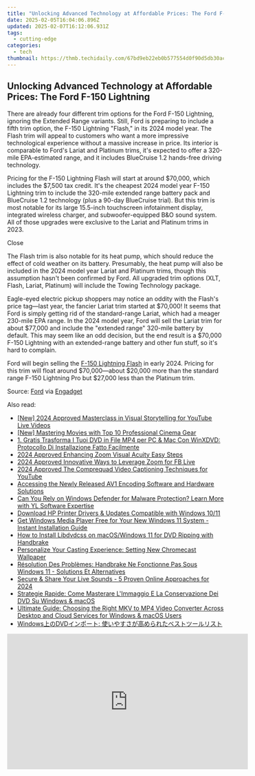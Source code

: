 ```yaml
---
title: "Unlocking Advanced Technology at Affordable Prices: The Ford F-150 Lightning"
date: 2025-02-05T16:04:06.896Z
updated: 2025-02-07T16:12:06.931Z
tags:
  - cutting-edge
categories:
  - tech
thumbnail: https://thmb.techidaily.com/67bd9eb22eb0b577554d0f90d5db30aca97e4f163bbbccbbc666c03d517f249c.jpg
---
```


## Unlocking Advanced Technology at Affordable Prices: The Ford F-150 Lightning

There are already four different trim options for the Ford F-150 Lightning, ignoring the Extended Range variants. Still, Ford is preparing to include a fifth trim option, the F-150 Lightning "Flash," in its 2024 model year. The Flash trim will appeal to customers who want a more impressive technological experience without a massive increase in price. Its interior is comparable to Ford's Lariat and Platinum trims, it's expected to offer a 320-mile EPA-estimated range, and it includes BlueCruise 1.2 hands-free driving technology.

 Pricing for the F-150 Lightning Flash will start at around $70,000, which includes the $7,500 tax credit. It's the cheapest 2024 model year F-150 Lightning trim to include the 320-mile extended range battery pack and BlueCruise 1.2 technology (plus a 90-day BlueCruise trial). But this trim is most notable for its large 15.5-inch touchscreen infotainment display, integrated wireless charger, and subwoofer-equipped B&O sound system. All of those upgrades were exclusive to the Lariat and Platinum trims in 2023.

Close 

 The Flash trim is also notable for its heat pump, which should reduce the effect of cold weather on its battery. Presumably, the heat pump will also be included in the 2024 model year Lariat and Platinum trims, though this assumption hasn't been confirmed by Ford. All upgraded trim options (XLT, Flash, Lariat, Platinum) will include the Towing Technology package.

 Eagle-eyed electric pickup shoppers may notice an oddity with the Flash's price tag—last year, the fancier Lariat trim started at $70,000! It seems that Ford is simply getting rid of the standard-range Lariat, which had a meager 230-mile EPA range. In the 2024 model year, Ford will sell the Lariat trim for about $77,000 and include the "extended range" 320-mile battery by default. This may seem like an odd decision, but the end result is a $70,000 F-150 Lightning with an extended-range battery and other fun stuff, so it's hard to complain.

 Ford will begin selling the [F-150 Lightning Flash](https://media.ford.com/content/fordmedia/fna/us/en/news/2023/10/03/introducing-the-f-150-lightning-flash--a-new-tech-forward-model-.html) in early 2024\. Pricing for this trim will float around $70,000—about $20,000 more than the standard range F-150 Lightning Pro but $27,000 less than the Platinum trim.

 Source: [Ford](https://media.ford.com/content/fordmedia/fna/us/en/news/2023/10/03/introducing-the-f-150-lightning-flash--a-new-tech-forward-model-.html) via [Engadget](https://www.engadget.com/fords-new-f-150-lightning-flash-has-a-320-mile-range-and-hands-free-highway-driving-123633483.html?src=rss)

<ins class="adsbygoogle"
     style="display:block"
     data-ad-format="autorelaxed"
     data-ad-client="ca-pub-7571918770474297"
     data-ad-slot="1223367746"></ins>

<ins class="adsbygoogle"
     style="display:block"
     data-ad-client="ca-pub-7571918770474297"
     data-ad-slot="8358498916"
     data-ad-format="auto"
     data-full-width-responsive="true"></ins>

<span class="atpl-alsoreadstyle">Also read:</span>
<div><ul>
<li><a href="https://youtube-webster.techidaily.com/024-approved-masterclass-in-visual-storytelling-for-youtube-live-videos/"><u>[New] 2024 Approved Masterclass in Visual Storytelling for YouTube Live Videos</u></a></li>
<li><a href="https://extra-support.techidaily.com/new-mastering-movies-with-top-10-professional-cinema-gear/"><u>[New] Mastering Movies with Top 10 Professional Cinema Gear</u></a></li>
<li><a href="https://techtrends.techidaily.com/1-gratis-trasforma-i-tuoi-dvd-in-file-mp4-per-pc-and-mac-con-winxdvd-protocollo-di-installazione-fatto-facilmente/"><u>1. Gratis Trasforma I Tuoi DVD in File MP4 per PC & Mac Con WinXDVD: Protocollo Di Installazione Fatto Facilmente</u></a></li>
<li><a href="https://vp-tips.techidaily.com/2024-approved-enhancing-zoom-visual-acuity-easy-steps/"><u>2024 Approved Enhancing Zoom Visual Acuity Easy Steps</u></a></li>
<li><a href="https://extra-guidance.techidaily.com/2024-approved-innovative-ways-to-leverage-zoom-for-fb-live/"><u>2024 Approved Innovative Ways to Leverage Zoom for FB Live</u></a></li>
<li><a href="https://youtube-help.techidaily.com/2024-approved-the-comprequad-video-captioning-techniques-for-youtube/"><u>2024 Approved The Comprequad Video Captioning Techniques for YouTube</u></a></li>
<li><a href="https://techtrends.techidaily.com/accessing-the-newly-released-av1-encoding-software-and-hardware-solutions/"><u>Accessing the Newly Released AV1 Encoding Software and Hardware Solutions</u></a></li>
<li><a href="https://discover-cloud.techidaily.com/can-you-rely-on-windows-defender-for-malware-protection-learn-more-with-yl-software-expertise/"><u>Can You Rely on Windows Defender for Malware Protection? Learn More with YL Software Expertise</u></a></li>
<li><a href="https://driver-download.techidaily.com/download-hp-printer-drivers-and-updates-compatible-with-windows-1011/"><u>Download HP Printer Drivers & Updates Compatible with Windows 10/11</u></a></li>
<li><a href="https://techtrends.techidaily.com/get-windows-media-player-free-for-your-new-windows-11-system-instant-installation-guide/"><u>Get Windows Media Player Free for Your New Windows 11 System - Instant Installation Guide</u></a></li>
<li><a href="https://techtrends.techidaily.com/how-to-install-libdvdcss-on-macoswindows-11-for-dvd-ripping-with-handbrake/"><u>How to Install Libdvdcss on macOS/Windows 11 for DVD Ripping with Handbrake</u></a></li>
<li><a href="https://tech-recovery.techidaily.com/personalize-your-casting-experience-setting-new-chromecast-wallpaper/"><u>Personalize Your Casting Experience: Setting New Chromecast Wallpaper</u></a></li>
<li><a href="https://techtrends.techidaily.com/resolution-des-problemes-handbrake-ne-fonctionne-pas-sous-windows-11-solutions-et-alternatives/"><u>Résolution Des Problèmes: Handbrake Ne Fonctionne Pas Sous Windows 11 - Solutions Et Alternatives</u></a></li>
<li><a href="https://remote-screen-capture.techidaily.com/secure-and-share-your-live-sounds-5-proven-online-approaches-for-2024/"><u>Secure & Share Your Live Sounds - 5 Proven Online Approaches for 2024</u></a></li>
<li><a href="https://techtrends.techidaily.com/strategie-rapide-come-masterare-limmaggio-e-la-conservazione-dei-dvd-su-windows-and-macos/"><u>Strategie Rapide: Come Masterare L'Immaggio E La Conservazione Dei DVD Su Windows & macOS</u></a></li>
<li><a href="https://techtrends.techidaily.com/ultimate-guide-choosing-the-right-mkv-to-mp4-video-converter-across-desktop-and-cloud-services-for-windows-and-macos-users/"><u>Ultimate Guide: Choosing the Right MKV to MP4 Video Converter Across Desktop and Cloud Services for Windows & macOS Users</u></a></li>
<li><a href="https://techtrends.techidaily.com/windowsdvd/"><u>Windows上のDVDインポート: 使いやすさが高められたベストツールリスト</u></a></li>
</ul></div>

<!-- affiliate ads begin -->
<iframe width="560" height="315" src="https://www.youtube.com/embed/ZLb1ViO4WR8?si=g_aiHGNCd7eAvmDM" title="YouTube video player" frameborder="0" allow="accelerometer; autoplay; clipboard-write; encrypted-media; gyroscope; picture-in-picture; web-share" referrerpolicy="strict-origin-when-cross-origin" allowfullscreen></iframe>
<!-- affiliate ads end -->

